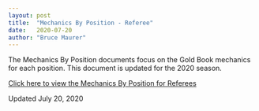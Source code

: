 ```yaml
---
layout: post
title:  "Mechanics By Position - Referee"
date:   2020-07-20
author: "Bruce Maurer"
---
```


The Mechanics By Position documents focus on the Gold Book mechanics for each
position. This document is updated for the 2020 season.

[Click here to view the Mechanics By Position for
Referees](https://storage.googleapis.com/ohsaa-websites/mechanics/Mechanics-by-Position-Referee-2020.pdf)

Updated July 20, 2020
